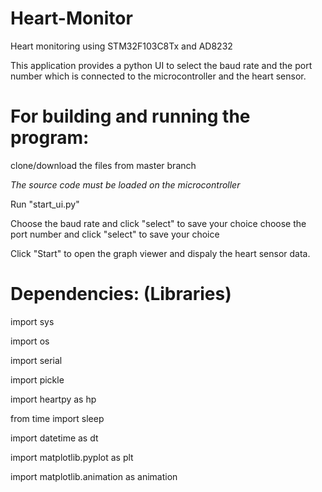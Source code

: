 # Heart-Monitor
Heart monitoring using STM32F103C8Tx and AD8232

This application provides a python UI to select the baud rate and the port number which is connected to the microcontroller and
the heart sensor. 

# For building and running the program:

clone/download the files from master branch

*The source code must be loaded on the microcontroller*

Run "start_ui.py"

Choose the baud rate and click "select" to save your choice
choose the port number and click "select" to save your choice

Click "Start" to open the graph viewer and dispaly the heart sensor data. 

# Dependencies: (Libraries)

import sys

import os

import serial

import pickle

import heartpy as hp

from time import sleep

import datetime as dt

import matplotlib.pyplot as plt

import matplotlib.animation as animation


